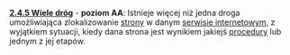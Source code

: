 [**2.4.5 Wiele dróg**](https://wcag.lepszyweb.pl/#multiple-ways) - **poziom AA**: Istnieje więcej niż jedna droga umożliwiająca zlokalizowanie <a href="#" data-toggle="tooltip" data-original-title="{{site.data.glossary.strona_internetowa | strip_html | replace: '*', ''}}">strony</a> w danym <a href="#" data-toggle="tooltip" data-original-title="{{site.data.glossary.zestaw_stron_internetowych | strip_html | replace: '*', ''}}">serwisie internetowym</a>, z wyjątkiem sytuacji, kiedy dana strona jest wynikiem jakiejś <a href="#" data-toggle="tooltip" data-original-title="{{site.data.glossary.procedura | strip_html | replace: '*', ''}}">procedury</a> lub jednym z&nbsp;jej etapów.
